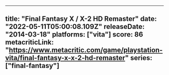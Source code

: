 
---
title: "Final Fantasy X / X-2 HD Remaster"
date: "2022-05-11T05:00:08.109Z"
releaseDate: "2014-03-18"
platforms: ["vita"]
score: 86
metacriticLink: "https://www.metacritic.com/game/playstation-vita/final-fantasy-x-x-2-hd-remaster"
series: ["final-fantasy"]
---
